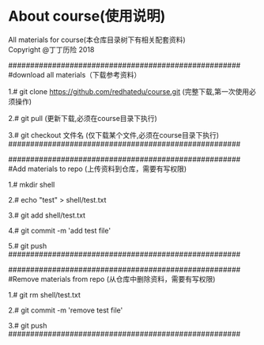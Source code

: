 # About course(使用说明)
All materials for course(本仓库目录树下有相关配套资料)</br>
Copyright @丁丁历险 $2018$




#####################################################</br>
#download all materials（下载参考资料）

1.# git clone https://github.com/redhatedu/course.git      (完整下载,第一次使用必须操作)

2.# git pull  	                      (更新下载,必须在course目录下执行)

3.# git checkout 文件名			      (仅下载某个文件,必须在course目录下执行)
</br>#####################################################</br>



#####################################################</br>
#Add materials to repo                (上传资料到仓库，需要有写权限)

1.# mkdir shell

2.# echo "test" > shell/test.txt

3.# git add shell/test.txt

4.# git commit -m 'add test file'

5.# git push
</br>#####################################################</br>




#####################################################</br>
#Remove materials from repo              (从仓库中删除资料，需要有写权限)

1.# git rm shell/test.txt

2.# git commit -m 'remove test file'

3.# git push
</br>#####################################################</br>
